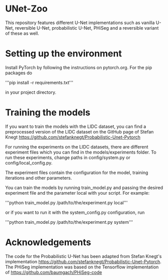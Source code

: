 # UNet-Zoo
This repository features different U-Net implementations such as vanilla U-Net, reversible U-Net, probabilistic U-Net, PHiSeg and a reversible variant of these as well.

# Setting up the environment

Install PyTorch by following the instructions on pytorch.org. For the pip packages do

'''pip install -r requirements.txt'''

in your project directory.

# Training the models

If you want to train the models with the LIDC dataset, you can find a preprocessed version of the LIDC dataset
 on the GitHub page of Stefan Knegt https://github.com/stefanknegt/Probabilistic-Unet-Pytorch

For running the experiments on the LIDC datasets, there are different experiment files which you can
find in the models/experiments folder. To run these experiments, change paths in config/system.py or
config/local_config.py.

The experiment files contain the configuration for the model, training iterations and other parameters.

You can train the models by running train_model.py and passing the desired experiment file and the parameter local with
your script. For example:

'''python train_model.py /path/to/the/experiment.py local'''

or if you want to run it with the system_config.py configuration, run

'''python train_model.py /path/to/the/experiment.py system'''

# Acknowledgements

The code for the Probabilistic U-Net has been adapted from Stefan Knegt's implementation https://github.com/stefanknegt/Probabilistic-Unet-Pytorch. The PHiSeg implementation was based on the Tensorflow implementation of https://github.com/baumgach/PHiSeg-code
